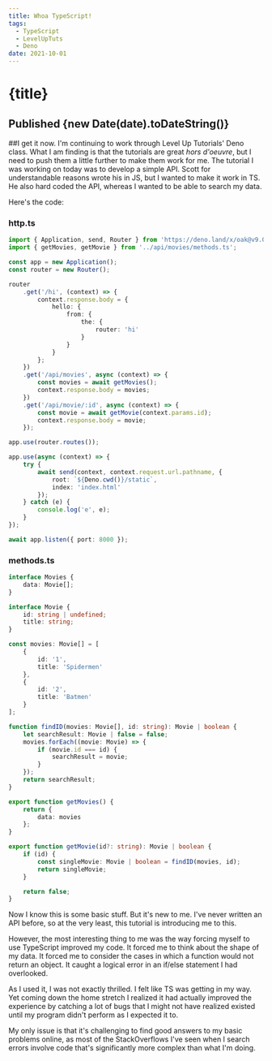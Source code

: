 ```yaml
---
title: Whoa TypeScript!
tags:
  - TypeScript
  - LevelUpTuts
  - Deno
date: 2021-10-01
---
```


# {title}

## Published {new Date(date).toDateString()}

##I get it now.
I'm continuing to work through Level Up Tutorials' Deno class. What I am finding is that the tutorials are great _hors d'oeuvre_, but I need to push them a little further to make them work for me. The tutorial I was working on today was to develop a simple API. Scott for understandable reasons wrote his in JS, but I wanted to make it work in TS. He also hard coded the API, whereas I wanted to be able to search my data.

Here's the code:

### http.ts

```typescript
import { Application, send, Router } from 'https://deno.land/x/oak@v9.0.1/mod.ts';
import { getMovies, getMovie } from '../api/movies/methods.ts';

const app = new Application();
const router = new Router();

router
	.get('/hi', (context) => {
		context.response.body = {
			hello: {
				from: {
					the: {
						router: 'hi'
					}
				}
			}
		};
	})
	.get('/api/movies', async (context) => {
		const movies = await getMovies();
		context.response.body = movies;
	})
	.get('/api/movie/:id', async (context) => {
		const movie = await getMovie(context.params.id);
		context.response.body = movie;
	});

app.use(router.routes());

app.use(async (context) => {
	try {
		await send(context, context.request.url.pathname, {
			root: `${Deno.cwd()}/static`,
			index: 'index.html'
		});
	} catch (e) {
		console.log('e', e);
	}
});

await app.listen({ port: 8000 });
```

### methods.ts

```typescript
interface Movies {
	data: Movie[];
}

interface Movie {
	id: string | undefined;
	title: string;
}

const movies: Movie[] = [
	{
		id: '1',
		title: 'Spidermen'
	},
	{
		id: '2',
		title: 'Batmen'
	}
];

function findID(movies: Movie[], id: string): Movie | boolean {
	let searchResult: Movie | false = false;
	movies.forEach((movie: Movie) => {
		if (movie.id === id) {
			searchResult = movie;
		}
	});
	return searchResult;
}

export function getMovies() {
	return {
		data: movies
	};
}

export function getMovie(id?: string): Movie | boolean {
	if (id) {
		const singleMovie: Movie | boolean = findID(movies, id);
		return singleMovie;
	}

	return false;
}
```

Now I know this is some basic stuff. But it's new to me. I've never written an API before, so at the very least, this tutorial is introducing me to this.

However, the most interesting thing to me was the way forcing myself to use TypeScript improved my code. It forced me to think about the shape of my data. It forced me to consider the cases in which a function would not return an object. It caught a logical error in an if/else statement I had overlooked.

As I used it, I was not exactly thrilled. I felt like TS was getting in my way. Yet coming down the home stretch I realized it had actually improved the experience by catching a lot of bugs that I might not have realized existed until my program didn't perform as I expected it to.

My only issue is that it's challenging to find good answers to my basic problems online, as most of the StackOverflows I've seen when I search errors involve code that's significantly more complex than what I'm doing.
